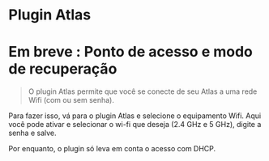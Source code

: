 # Plugin Atlas

# Em breve : Ponto de acesso e modo de recuperação

> O plugin Atlas permite que você se conecte de seu Atlas a uma rede Wifi (com ou sem senha).

Para fazer isso, vá para o plugin Atlas e selecione o equipamento Wifi.
Aqui você pode ativar e selecionar o wi-fi que deseja (2.4 GHz e 5 GHz), digite a senha e salve.

Por enquanto, o plugin só leva em conta o acesso com DHCP.
